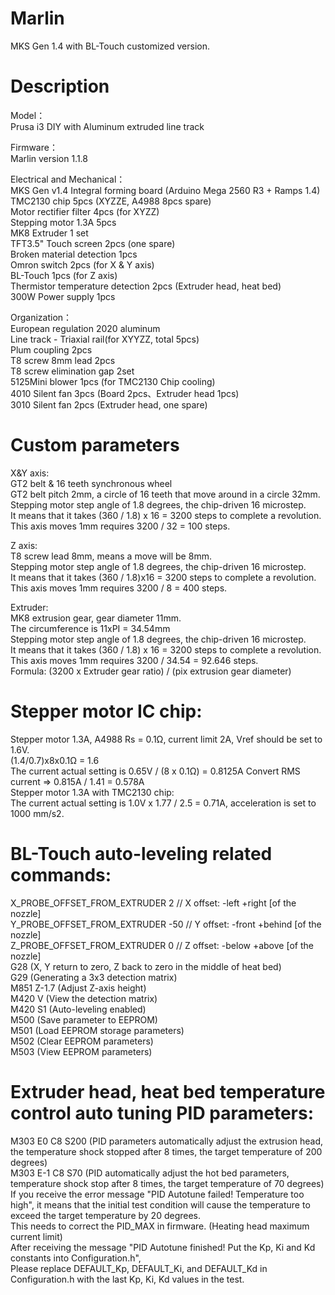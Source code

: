 # Marlin
MKS Gen 1.4 with BL-Touch customized version.

# Description
Model：<br/>
Prusa i3 DIY with Aluminum extruded line track

Firmware：<br/>
Marlin version 1.1.8

Electrical and Mechanical：<br/>
MKS Gen v1.4 Integral forming board (Arduino Mega 2560 R3 + Ramps 1.4)<br/>
TMC2130 chip 5pcs (XYZZE, A4988 8pcs spare)<br/>
Motor rectifier filter 4pcs (for XYZZ)<br/>
Stepping motor 1.3A 5pcs<br/>
MK8 Extruder 1 set<br/>
TFT3.5" Touch screen 2pcs (one spare)<br/>
Broken material detection 1pcs<br/>
Omron switch 2pcs (for X & Y axis)<br/>
BL-Touch 1pcs (for Z axis)<br/>
Thermistor temperature detection 2pcs (Extruder head, heat bed)<br/>
300W Power supply 1pcs<br/>

Organization：<br/>
European regulation 2020 aluminum<br/>
Line track - Triaxial rail(for XYYZZ, total 5pcs)<br/>
Plum coupling 2pcs<br/>
T8 screw 8mm lead 2pcs<br/>
T8 screw elimination gap 2set<br/>
5125Mini blower 1pcs (for TMC2130 Chip cooling)<br/>
4010 Silent fan 3pcs (Board 2pcs、Extruder head 1pcs)<br/>
3010 Silent fan 2pcs (Extruder head, one spare)<br/>

# Custom parameters
X&Y axis:<br/>
GT2 belt & 16 teeth synchronous wheel<br/>
GT2 belt pitch 2mm, a circle of 16 teeth that move around in a circle 32mm.<br/>
Stepping motor step angle of 1.8 degrees, the chip-driven 16 microstep.<br/>
It means that it takes (360 / 1.8) x 16 = 3200 steps to complete a revolution.<br/>
This axis moves 1mm requires 3200 / 32 = 100 steps.<br/>

Z axis:<br/>
T8 screw lead 8mm, means a move will be 8mm.<br/>
Stepping motor step angle of 1.8 degrees, the chip-driven 16 microstep.<br/>
It means that it takes (360 / 1.8)x16 = 3200 steps to complete a revolution.<br/>
This axis moves 1mm requires 3200 / 8 = 400 steps.<br/>

Extruder:<br/>
MK8 extrusion gear, gear diameter 11mm.<br/>
The circumference is 11xPI = 34.54mm<br/>
Stepping motor step angle of 1.8 degrees, the chip-driven 16 microstep.<br/>
It means that it takes (360 / 1.8) x 16 = 3200 steps to complete a revolution.<br/>
This axis moves 1mm requires 3200 / 34.54 = 92.646 steps.<br/>
Formula: (3200 x Extruder gear ratio) / (pix extrusion gear diameter)<br/>

# Stepper motor IC chip:<br/>
Stepper motor 1.3A, A4988 Rs = 0.1Ω, current limit 2A, Vref should be set to 1.6V.<br/>
(1.4/0.7)x8x0.1Ω = 1.6<br/>
The current actual setting is 0.65V / (8 x 0.1Ω) = 0.8125A Convert RMS current => 0.815A / 1.41 = 0.578A<br/>
Stepper motor 1.3A with TMC2130 chip:<br/>
The current actual setting is 1.0V x 1.77 / 2.5 = 0.71A, acceleration is set to 1000 mm/s2.<br/>

# BL-Touch auto-leveling related commands:<br/>
X_PROBE_OFFSET_FROM_EXTRUDER 2  // X offset: -left  +right  [of the nozzle]<br/>
Y_PROBE_OFFSET_FROM_EXTRUDER -50  // Y offset: -front +behind [of the nozzle]<br/>
Z_PROBE_OFFSET_FROM_EXTRUDER 0   // Z offset: -below +above  [of the nozzle]<br/>
G28 (X, Y return to zero, Z back to zero in the middle of heat bed)<br/>
G29 (Generating a 3x3 detection matrix)<br/>
M851 Z-1.7 (Adjust Z-axis height)<br/>
M420 V (View the detection matrix)<br/>
M420 S1 (Auto-leveling enabled)<br/>
M500 (Save parameter to EEPROM)<br/>
M501 (Load EEPROM storage parameters)<br/>
M502 (Clear EEPROM parameters)<br/>
M503 (View EEPROM parameters)<br/>

# Extruder head, heat bed temperature control auto tuning PID parameters:<br/>
M303 E0 C8 S200 (PID parameters automatically adjust the extrusion head, the temperature shock stopped after 8 times, the target temperature of 200 degrees)<br/>
M303 E-1 C8 S70 (PID automatically adjust the hot bed parameters, temperature shock stop after 8 times, the target temperature of 70 degrees)<br/>
If you receive the error message "PID Autotune failed! Temperature too high", it means that the initial test condition will cause the temperature to exceed the target temperature by 20 degrees.<br/>
This needs to correct the PID_MAX in firmware. (Heating head maximum current limit)<br/>
After receiving the message "PID Autotune finished! Put the Kp, Ki and Kd constants into Configuration.h",<br/>
Please replace DEFAULT_Kp, DEFAULT_Ki, and DEFAULT_Kd in Configuration.h with the last Kp, Ki, Kd values in the test.<br/>
